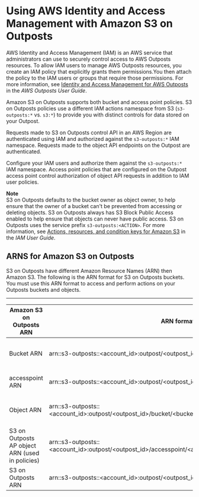 # Using AWS Identity and Access Management with Amazon S3 on Outposts<a name="S3OutpostsIAM"></a>

AWS Identity and Access Management \(IAM\) is an AWS service that administrators can use to securely control access to AWS Outposts resources\. To allow IAM users to manage AWS Outposts resources, you create an IAM policy that explicitly grants them permissions\.You then attach the policy to the IAM users or groups that require those permissions\. For more information, see [Identity and Access Management for AWS Outposts](https://docs.aws.amazon.com/outposts/latest/userguide/identity-access-management.html) in the *AWS Outposts User Guide*\. 

Amazon S3 on Outposts supports both bucket and access point policies\. S3 on Outposts policies use a different IAM actions namespace from S3 \(`s3-outposts:*` vs\. `s3:*`\) to provide you with distinct controls for data stored on your Outpost\.

Requests made to S3 on Outposts control API in an AWS Region are authenticated using IAM and authorized against the `s3-outposts:*` IAM namespace\. Requests made to the object API endpoints on the Outpost are authenticated\.

 Configure your IAM users and authorize them against the `s3-outposts:*` IAM namespace\. Access point policies that are configured on the Outpost access point control authorization of object API requests in addition to IAM user policies\.

**Note**  
S3 on Outposts defaults to the bucket owner as object owner, to help ensure that the owner of a bucket can't be prevented from accessing or deleting objects\.
S3 on Outposts always has S3 Block Public Access enabled to help ensure that objects can never have public access\.
S3 on Outposts uses the service prefix `s3-outposts:<ACTION>`\. For more information, see [Actions, resources, and condition keys for Amazon S3](https://docs.aws.amazon.com/IAM/latest/UserGuide/list_amazons3.html) in the *IAM User Guide*\.

## ARNS for Amazon S3 on Outposts<a name="S3OutpostsARN"></a>

 S3 on Outposts have different Amazon Resource Names \(ARN\) then Amazon S3\. The following is the ARN format for S3 on Outposts buckets\. You must use this ARN format to access and perform actions on your Outposts buckets and objects\.


****  

| Amazon S3 on Outposts ARN | ARN format | Example | 
| --- | --- | --- | 
| Bucket ARN | arn:<partition>:s3\-outposts:<region>:<account\_id>:outpost/<outpost\_id>/bucket/<bucket\_name | arn:aws:s3\-outposts:us\-west\-2:123456789012:outpost/op\-01ac5d28a6a232904/bucket/DOC\-EXAMPLE\-BUCKET1 | 
| accesspoint ARN | arn:<partition>:s3\-outposts:<region>:<account\_id>:outpost/<outpost\_id>/accesspoint/<accesspoint\_name> | arn:aws:s3\-outposts:us\-west\-2:123456789012:outpost/op\-01ac5d28a6a232904/accesspoint/ | 
| Object ARN | arn:<partition>:s3\-outposts:<region>:<account\_id>:outpost/<outpost\_id>/bucket/<bucket\_name>/object/<object\_key> | arn:aws:s3\-outposts:us\-west\-2:123456789012:outpost/op\-01ac5d28a6a232904/bucket/DOC\-EXAMPLE\-BUCKET1/object/myobject | 
| S3 on Outposts AP object ARN \(used in policies\) | arn:<partition>:s3\-outposts:<region>:<account\_id>:outpost/<outpost\_id>/accesspoint/<accesspoint\_name>/object/<object\_key> | arn:aws:s3\-outposts:us\-west\-2:123456789012:outpost/op\-01ac5d28a6a232904/accesspoint//object/myobject | 
| S3 on Outposts ARN | arn:<partition>:s3\-outposts:<region>:<account\_id>:outpost/<outpost\_id> | arn:aws:s3\-outposts:us\-west\-2:123456789012:outpost/op\-01ac5d28a6a232904 | 